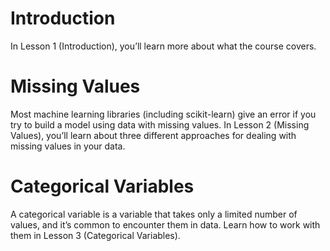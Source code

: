 # Introduction
In Lesson 1 (Introduction), you’ll learn more about what the course covers.

# Missing Values
Most machine learning libraries (including scikit-learn) give an error if you try to build a model using data with missing values. In Lesson 2 (Missing Values), you’ll learn about three different approaches for dealing with missing values in your data.

# Categorical Variables
A categorical variable is a variable that takes only a limited number of values, and it’s common to encounter them in data. Learn how to work with them in Lesson 3 (Categorical Variables).
